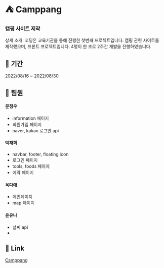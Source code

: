 # :tent: Camppang

### 캠핑 사이트 제작

상세 소개: 코딩온 교육기관을 통해 진행한 첫번째 프로젝트입니다. 캠핑 관련 사이트를 제작했으며, 프론트 프로젝트입니다. 4명이 한 조로 2주간 개발을 진행하였습니다.

## :date: 기간

2022/08/16 ~ 2022/08/30


## :busts_in_silhouette: 팀원

#### 문정우
  * information 페이지
  * 회원가입 페이지
  * naver, kakao 로그인 api
  
#### 박재희
  * navbar, footer, floating icon
  * 로그인 페이지
  * tools, foods 페이지
  * 예약 페이지
  
#### 옥다애
  * 메인페이지
  * map 페이지
  
#### 윤유나
  * 날씨 api
  * 
  

## :link: Link
[Camppang](http://3.37.87.185:8000/)
